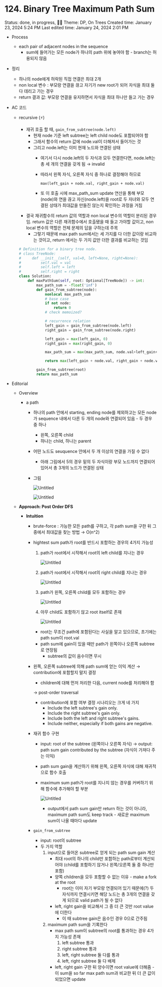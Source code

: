 # 124. Binary Tree Maximum Path Sum

Status: done, in progress, 🏋️‍♀️
Theme: DP, On Trees
Created time: January 23, 2024 5:24 PM
Last edited time: January 24, 2024 2:01 PM

- Process
    - each pair of adjacent nodes in the sequence
        - sum에 들어가는 모든 node가 하나의 path 위에 놓여야 함 - branch는 허용되지 않음
- 정리
    - 하나의 node에게 허락된 직접 연결은 최대 2개
    - non local 변수 : 부모랑 연결을 끊고 자기가 new root가 되어 자식을 최대 둘 다 데리고 가는 경우
    - return 결과 값: 부모랑 연결을 유지하면서 자식을 최대 하나만 들고 가는 경우
- AC 코드
    - recursive (⚡️)
        - 재귀 호출 할 때, `gain_from_subtree(node.left)`
            - 현재 node 기준 left subtree는 left child node도 포함되어야 함
            - 그래서 함수의 return 값에 node.val이 더해져서 들어가는 것
            - 그리고 node.left는 이미 현재 노드와 연결된 상태
                - 여기서 다시 node.left의 두 자식과 모두 연결한다면, node.left는 총 세 개의 연결을 갖게 됨 → invalid
                - 따라서 왼쪽 자식, 오른쪽 자식 중 하나로 결정해야 하므로
                    
                    `max(left_gain + node.val, right_gain + node.val)`
                    
                - 또 이 호출 시에 max_path_sum update 연산을 통해 부모(node)와 연을 끊고 자신(node.left)을 root로 두 자녀와 모두 연결된 상태가 최대값을 만들진 않는지 확인하는 과정을 거침
        - 결국 재귀함수의 return 값의 역할과 non local 변수의 역할이 분리된 경우임. return 값은 다른 재귀함수에서 호출됐을 때 들고 가야할 값이고, non local 변수의 역할은 전체 문제의 답을 구하는데 주목
            - 그렇기 때문에 max path sum에서는 세 가지를 다 더한 값이랑 비교하는 것이고, return 에서는 두 가지 값만 더한 결과를 비교하는 것임
        
        ```python
        # Definition for a binary tree node.
        # class TreeNode:
        #     def __init__(self, val=0, left=None, right=None):
        #         self.val = val
        #         self.left = left
        #         self.right = right
        class Solution:
            def maxPathSum(self, root: Optional[TreeNode]) -> int:
                max_path_sum = -float('inf')
                def gain_from_subtree(node):
                    nonlocal max_path_sum
                    # base case
                    if not node:
                        return 0
                    # check memoized?
        
                    # recurrence relation
                    left_gain = gain_from_subtree(node.left)
                    right_gain = gain_from_subtree(node.right)
        
                    left_gain = max(left_gain, 0)
                    right_gain = max(right_gain, 0)
        
                    max_path_sum = max(max_path_sum, node.val+left_gain+right_gain)
        
                    return max(left_gain + node.val, right_gain + node.val)
        
                gain_from_subtree(root)
                return max_path_sum
        ```
        
- Editorial
    - Overview
        - a path
            - 하나의 path 안에서 starting, ending node를 제외하고는 모든 node가 sequence 내에서 다른 두 개의 node와 연결되어 있음 - 두 경우 중 하나
                - 왼쪽, 오른쪽 child
                - 하나는 child, 하나는 parent
            - 어떤 노드도 seuquence 안에서 두 개 이상의 연결을 가질 수 없다
                - 아래 그림에서 5의 경우 밑의 두 자식이랑 부모 노드까지 연결되어 있어서 총 3개의 노드가 연결된 상태
            - 그림
                
                ![Untitled](Untitled%20203.png)
                
                ![Untitled](Untitled%20204.png)
                
    - **Approach: Post Order DFS**
        - **Intuition**
            - brute-force : 가능한 모든 path를 구하고, 각 path sum을 구한 뒤 그중에서 최대값을 찾는 방법 → O(n^2)
            - hightest sum path가 root를 반드시 포함하는 경우의 4가지 가능성
                1. path가 root에서 시작해서 root의 left child를 지나는 경우 
                    
                    ![Untitled](Untitled%20205.png)
                    
                2. path가 root에서 시작해서 root의 right child를 지나는 경우 
                    
                    ![Untitled](Untitled%20206.png)
                    
                3. path가 왼쪽, 오른쪽 child를 모두 포함하는 경우
                    
                    ![Untitled](Untitled%20207.png)
                    
                4. 아무 child도 포함하기 않고 root itself로 존재 
                    
                    ![Untitled](Untitled%20208.png)
                    
                - root는 무조건 path에 포함된다는 사실을 알고 있으므로, 초기에는 path sum이 root.val
                - path sum에 gain이 있을 때만 path가 왼쪽이나 오른쪽 subtree로 연장됨
                    - subtree의 값이 음수이면 무시
            - 왼쪽, 오른쪽 subtree에 의해 path sum에 얻는 이익 계산 → contribution에 포함할지 말지 결정
                - children에 대해 먼저 처리한 다음, current node를 처리해야 함
                
                → post-order traversal 
                
                - contribution에 포함 여부 결정 시나리오는 크게 네 가지
                    - Include the left subtree's gain only.
                    - Include the right subtree's gain only.
                    - Include both the left and right subtree's gains.
                    - Include neither, especially if both gains are negative.
            - 재귀 함수 구현
                - input: root of the subtree (왼쪽이나 오른쪽 자식) → output: path sum gain contributed by the subtree (자식이 가져다 주는 이익)
                - path sum gain을 계산하기 위해 왼쪽, 오른쪽 자식에 대해 재귀적으로 함수 호출
                - maximum sum path가 root를 지나지 않는 경우를 커버하기 위해 함수에 추가해야 할 부분
                    
                    ![Untitled](Untitled%20209.png)
                    
                    - output에서 path sum gain만 return 하는 것이 아니라, maximum path sum도 keep track - 새로운 maximum sum이 나올 때마다 update
            - `gain_from_subtree`
                - input: root의 subtree
                - 두 가지 역할
                    1. input으로 들어온 subtree로 얻게 되는 path sum gain 계산 
                        - 최대 root의 하나의 child만 포함하는 path로부터 계산되어야 (child를 포함하기 않거나 왼쪽/오른쪽 둘 중 하나만 포함)
                        - 양쪽 children을 모두 포함할 수 없는 이유 - make a fork at the root
                            - root는 이미 자기 부모랑 연결되어 있기 때문에(?) 두 자식까지 연결시키면 해당 노드는 총 3개의 연결을 갖게 되므로 valid path가 될 수 없다
                        - left, right gain을 비교해서 그 중 더 큰 것만 root value에 더한다
                            - 이 때 subtree gain은 음수인 경우 0으로 간주됨
                    2. maximum path sum을 기록한다 
                        - max path sum이 subtree의 root를 통과하는 경우 4가지 가능성 존재
                            1. left subtree 통과
                            2. right subtree 통과
                            3. left, right subtree 둘 다를 통과 
                            4. left, right subtree 둘 다 배제 
                        - left, right gain 구한 뒤 양수이면 root value에 더해줌 - 이 sum을 so far max path sum과 비교한 뒤 더 큰 값이 되었으면 update